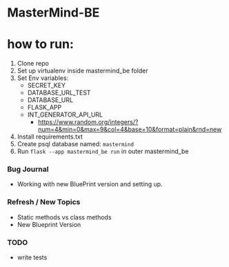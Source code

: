 # MasterMind-BE


# how to run: 
1) Clone repo
2) Set up virtualenv inside mastermind_be folder
3) Set Env variables: 
   - SECRET_KEY
   - DATABASE_URL_TEST
   - DATABASE_URL
   - FLASK_APP
   - INT_GENERATOR_API_URL
     - https://www.random.org/integers/?num=4&min=0&max=9&col=4&base=10&format=plain&rnd=new
4) Install requirements.txt
5) Create psql database named: `mastermind`
6) Run `flask --app mastermind_be run` in outer mastermind_be


### Bug Journal
- Working with new BluePrint version and setting up.

### Refresh / New Topics
- Static methods vs class methods
- New Blueprint Version

### TODO
- write tests